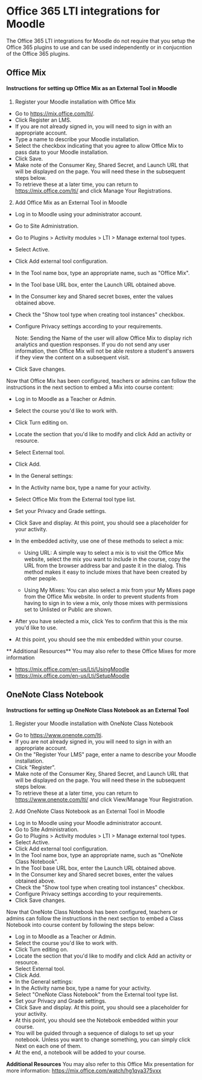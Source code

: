 Office 365 LTI integrations for Moodle
==========================================================
The Office 365 LTI integrations for Moodle do not require that you setup the Office 365 plugins to use and can be used independently or in conjucntion of the Office 365 plugins.

Office Mix
----------
#### Instructions for setting up Office Mix as an External Tool in Moodle

1. Register your Moodle installation with Office Mix

  * Go to https://mix.office.com/lti/.
  * Click Register an LMS.
  * If you are not already signed in, you will need to sign in with an appropriate account.
  * Type a name to describe your Moodle installation.
  * Select the checkbox indicating that you agree to allow Office Mix to pass data to your Moodle installation.
  * Click Save.
  * Make note of the Consumer Key, Shared Secret, and Launch URL that will be displayed on the page. You will need these in the subsequent steps below.
  * To retrieve these at a later time, you can return to https://mix.office.com/lti/ and click Manage Your Registrations.

2.  Add Office Mix as an External Tool in Moodle

  * Log in to Moodle using your administrator account.
  * Go to Site Administration.
  * Go to Plugins > Activity modules > LTI > Manage external tool types.
  * Select Active.
  * Click Add external tool configuration.
  * In the Tool name box, type an appropriate name, such as "Office Mix".
  * In the Tool base URL box, enter the Launch URL obtained above.
  * In the Consumer key and Shared secret boxes, enter the values obtained above.
  * Check the "Show tool type when creating tool instances" checkbox.
  * Configure Privacy settings according to your requirements.

      Note: Sending the Name of the user will allow Office Mix to display rich analytics and question responses. 
      If you do not send any user information, then Office Mix will not be able restore a student's answers 
      if they view the content on a subsequent visit.

  * Click Save changes.

Now that Office Mix has been configured, teachers or admins can follow the instructions in the next section to embed a Mix into course content:

  * Log in to Moodle as a Teacher or Admin.
  * Select the course you'd like to work with.
  * Click Turn editing on.
  * Locate the section that you'd like to modify and click Add an activity or resource.
  * Select External tool.
  * Click Add.
  * In the General settings:
  * In the Activity name box, type a name for your activity.
  * Select Office Mix from the External tool type list.
  * Set your Privacy and Grade settings.
  * Click Save and display. At this point, you should see a placeholder for your activity.
  * In the embedded activity, use one of these methods to select a mix:
  
    * Using URL: A simple way to select a mix is to visit the Office Mix website, select the mix you want to include in the course, copy the URL from the browser address bar and paste it in the dialog. This method makes it easy to include mixes that have been created by other people.

    * Using My Mixes: You can also select a mix from your My Mixes page from the Office Mix website. In order to prevent students from having to sign in to view a mix, only those mixes with permissions set to Unlisted or Public are shown.

  * After you have selected a mix, click Yes to confirm that this is the mix you'd like to use.
  * At this point, you should see the mix embedded within your course.

** Additional Resources**
You may also refer to these Office Mixes for more information

  * <https://mix.office.com/en-us/Lti/UsingMoodle>
  * <https://mix.office.com/en-us/Lti/SetupMoodle>

OneNote Class Notebook 
----------------------

#### Instructions for setting up OneNote Class Notebook as an External Tool


1.  Register your Moodle installation with OneNote Class Notebook

  * Go to https://www.onenote.com/lti.
  * If you are not already signed in, you will need to sign in with an appropriate account.
  * On the "Register Your LMS" page, enter a name to describe your Moodle installation.
  * Click "Register".
  * Make note of the Consumer Key, Shared Secret, and Launch URL that will be displayed on the page. You will need these in the subsequent steps below.
  * To retrieve these at a later time, you can return to https://www.onenote.com/lti/ and click View/Manage Your Registration.

2.  Add OneNote Class Notebook as an External Tool in Moodle

  * Log in to Moodle using your Moodle administrator account.
  * Go to Site Administration.
  * Go to Plugins > Activity modules > LTI > Manage external tool types.
  * Select Active.
  * Click Add external tool configuration.
  * In the Tool name box, type an appropriate name, such as "OneNote Class Notebook".
  * In the Tool base URL box, enter the Launch URL obtained above.
  * In the Consumer key and Shared secret boxes, enter the values obtained above.
  * Check the "Show tool type when creating tool instances" checkbox.
  * Configure Privacy settings according to your requirements.
  * Click Save changes.

Now that OneNote Class Notebook has been configured, teachers or admins can follow the instructions in the next section to embed a Class Notebook into course content by following the steps below:

  * Log in to Moodle as a Teacher or Admin.
  * Select the course you'd like to work with.
  * Click Turn editing on.
  * Locate the section that you'd like to modify and click Add an activity or resource.
  * Select External tool.
  * Click Add.
  * In the General settings:
  * In the Activity name box, type a name for your activity.
  * Select "OneNote Class Notebook" from the External tool type list.
  * Set your Privacy and Grade settings.
  * Click Save and display. At this point, you should see a placeholder for your activity.
  * At this point, you should see the Notebook embedded within your course.
  * You will be guided through a sequence of dialogs to set up your notebook. Unless you want to change something, you can simply click Next on each one of them.
  * At the end, a notebook will be added to your course.

**Additional Resources**
You may also refer to this Office Mix presentation for more information: <https://mix.office.com/watch/hg1qya375vxx>
